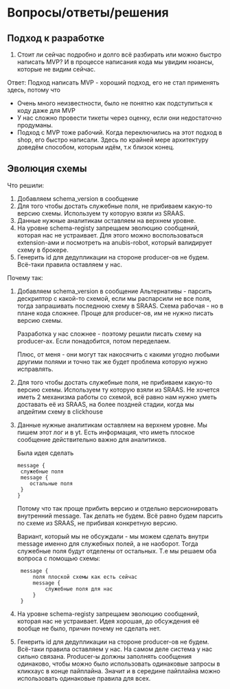 # Вопросы/ответы/решения
## Подход к разработке
1. Стоит ли сейчас подробно и долго всё разбирать или можно быстро написать MVP? И в процессе написания кода мы увидим нюансы, которые не видим сейчас.

Ответ:
Подход написать MVP - хороший подход, его не стал применять здесь, потому что
- Очень много неизвестности, было не понятно как подступиться к коду даже для MVP
- У нас сложно провести тикеты через оценку, если они недостаточно продуманы. 
- Подход с MVP тоже рабочий. Когда переключились на этот подход в shop, его быстро написали.
  Здесь по крайней мере архитектуру доведём способом, которым идём, т.к близок конец.
  
## Эволюция схемы
Что решили:
1. Добавляем schema_version в сообщение
2. Для того чтобы достать служебные поля, не прибиваем какую-то версию схемы. Используем ту которую взяли из SRAAS.
3. Данные нужные аналитикам оставляем на верхнем уровне.
4. На уровне schema-registy запрещаем эволюцию сообщений, которая нас не устраивает.
   Для этого можно воспользоваться extension-ами и посмотреть на anubis-robot, который валидирует схему в брокере.
5. Генерить id для дедупликации на стороне producer-ов не будем. Всё-таки правила оставляем у нас.

Почему так:
1. Добавляем schema_version в сообщение
   Альтернативы - парсить дескриптор с какой-то схемой, если мы распарсили не все поля,
   тогда запрашивать последнюю схему в SRAAS.
   Схема рабочая - но в плане кода сложнее. Проще для producer-ов, им не нужно писать версию схемы.

   Разработка у нас сложнее - поэтому решили писать схему на producer-ах.
   Если понадобится, потом переделаем.

   Плюс, от меня - они могут так накосячить с какими угодно любыми другими полями и точно так же будет
   проблема которую нужно исправлять.
2. Для того чтобы достать служебные поля, не прибиваем какую-то версию схемы. Используем ту которую взяли из SRAAS.
   Не хочется иметь 2 механизма работы со схемой, всё равно нам нужно уметь доставать её из SRAAS,
   на более поздней стадии, когда мы апдейтим схему в clickhouse
3. Данные нужные аналитикам оставляем на верхнем уровне.
   Мы пишем этот лог и в yt. Есть информация, что иметь плоское сообщение действительно важно для аналитиков.

   Была идея сделать
    ```
    message {
     служебные поля
     message {
        остальные поля
     }
    }
    ```
   Потому что так проще прибить версию и отдельно версионировать внутренний message.
   Так делать не будем. Всё равно будем парсить по схеме из SRAAS, не прибивая конкретную версию.<br/>

   Вариант, который мы не обсуждали - мы можем сделать внутри message именно для служебных полей,
   а не наоборот. Тогда служебные поля будут отделены от остальных.
   Т.е мы решаем оба вопроса с помощью схемы:
   ```
    message {
        поля плоской схемы как есть сейчас
        message {
            служебные поля для нас
        }
    }
    ```

4. На уровне schema-registy запрещаем эволюцию сообщений, которая нас не устраивает.
   Идея хорошая, до обсуждения её вообще не было, причин почему не сделать нет.

5. Генерить id для дедупликации на стороне producer-ов не будем. Всё-таки правила оставляем у нас.
   На самом деле система у нас сильно связана.
   Producer-ы должны заполнять сообщения одинаково, чтобы можно было использовать одинаковые запросы
   в кликхаус в конце пайплайна. Значит и в середине пайплайна можно использовать одинаковые правила
   для всех.
